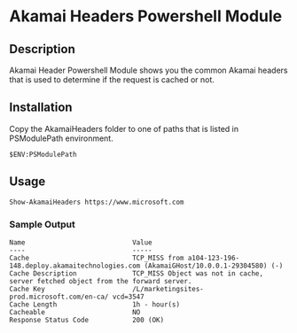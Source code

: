 # Akamai Headers Powershell Module

## Description

Akamai Header Powershell Module shows you the common Akamai headers that is used to determine if the request is cached or not.


## Installation 
Copy the AkamaiHeaders folder to one of paths that is listed in PSModulePath environment.

```$ENV:PSModulePath```

## Usage
```Show-AkamaiHeaders https://www.microsoft.com```

### Sample Output

```
Name                           Value
----                           -----
Cache                          TCP_MISS from a104-123-196-148.deploy.akamaitechnologies.com (AkamaiGHost/10.0.0.1-29304580) (-)
Cache Description              TCP_MISS Object was not in cache, server fetched object from the forward server.
Cache Key                      /L/marketingsites-prod.microsoft.com/en-ca/ vcd=3547
Cache Length                   1h - hour(s)
Cacheable                      NO
Response Status Code           200 (OK)

```